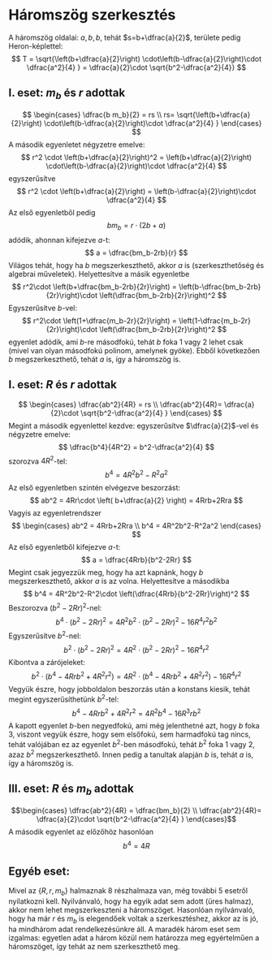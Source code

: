 # Háromszög szerkesztés

A háromszög oldalai: $a, b, b$, tehát $s=b+\dfrac{a}{2}$, területe pedig Heron-képlettel:
$$ T = \sqrt{\left(b+\dfrac{a}{2}\right) \cdot\left(b-\dfrac{a}{2}\right)\cdot \dfrac{a^2}{4} } = \dfrac{a}{2}\cdot \sqrt{b^2-\dfrac{a^2}{4}} $$

## I. eset: $m_b$ és $r$ adottak
$$
\begin{cases} \dfrac{b m_b}{2} = rs \\ rs= \sqrt{\left(b+\dfrac{a}{2}\right) \cdot\left(b-\dfrac{a}{2}\right)\cdot \dfrac{a^2}{4} }  \end{cases}
$$A második egyenletet négyzetre emelve:
$$ r^2 \cdot \left(b+\dfrac{a}{2}\right)^2 = \left(b+\dfrac{a}{2}\right) \cdot\left(b-\dfrac{a}{2}\right)\cdot \dfrac{a^2}{4}  $$ egyszerűsítve
$$ r^2 \cdot \left(b+\dfrac{a}{2}\right) = \left(b-\dfrac{a}{2}\right)\cdot \dfrac{a^2}{4}  $$ Az első egyenletből pedig
$$ bm_b = r\cdot (2b+a) $$ adódik, ahonnan kifejezve $a$-t:
$$ a = \dfrac{bm_b-2rb}{r} $$ Világos tehát, hogy ha $b$ megszerkeszthető, akkor $a$ is (szerkeszthetőség és algebrai műveletek). Helyettesítve a másik egyenletbe
$$ r^2\cdot \left(b+\dfrac{bm_b-2rb}{2r}\right) = \left(b-\dfrac{bm_b-2rb}{2r}\right)\cdot \left(\dfrac{bm_b-2rb}{2r}\right)^2 $$ Egyszerűsítve $b$-vel:
$$ r^2\cdot \left(1+\dfrac{m_b-2r}{2r}\right) = \left(1-\dfrac{m_b-2r}{2r}\right)\cdot \left(\dfrac{bm_b-2rb}{2r}\right)^2  $$ egyenlet adódik, ami $b$-re másodfokú, tehát $b$ foka 1 vagy 2 lehet csak (mivel van olyan másodfokú polinom, amelynek gyöke). Ebből következően $b$ megszerkeszthető, tehát $a$ is, így a háromszög is.

## I. eset: $R$ és $r$ adottak
$$
\begin{cases} \dfrac{ab^2}{4R} = rs \\ \dfrac{ab^2}{4R}= \dfrac{a}{2}\cdot \sqrt{b^2-\dfrac{a^2}{4} }  \end{cases}
$$ Megint a második egyenlettel kezdve: egyszerűsítve $\dfrac{a}{2}$-vel és négyzetre emelve:
$$ \dfrac{b^4}{4R^2} = b^2-\dfrac{a^2}{4} $$ szorozva $4R^2$-tel:
$$b^4 = 4R^2b^2-R^2a^2 $$ Az első egyenletben szintén elvégezve beszorzást:
$$ ab^2 = 4Rr\cdot \left( b+\dfrac{a}{2} \right) = 4Rrb+2Rra $$ Vagyis az egyenletrendszer
$$
\begin{cases} ab^2 = 4Rrb+2Rra \\ b^4 = 4R^2b^2-R^2a^2  \end{cases}
$$ Az első egyenletből kifejezve $a$-t:
$$ a = \dfrac{4Rrb}{b^2-2Rr} $$ Megint csak jegyezzük meg, hogy ha azt kapnánk, hogy $b$ megszerkeszthető, akkor $a$ is az volna. Helyettesítve a másodikba
$$ b^4 = 4R^2b^2-R^2\cdot \left(\dfrac{4Rrb}{b^2-2Rr}\right)^2 $$ Beszorozva $(b^2-2Rr)^2$-nel:
$$ b^4 \cdot (b^2-2Rr)^2 = 4R^2b^2\cdot (b^2-2Rr)^2-16R^4r^2b^2 $$ Egyszerűsítve $b^2$-nel:
$$ b^2 \cdot (b^2-2Rr)^2 = 4R^2\cdot (b^2-2Rr)^2-16R^4r^2 $$ Kibontva a zárójeleket:
$$ b^2 \cdot (b^4 - 4Rrb^2 + 4R^2r^2) = 4R^2\cdot (b^4-4Rrb^2+4R^2r^2) - 16R^4r^2 $$ Vegyük észre, hogy jobboldalon beszorzás után a konstans kiesik, tehát megint egyszerűsíthetünk $b^2$-tel:
$$b^4 - 4Rrb^2+4R^2r^2=4R^2b^4-16R^3rb^2 $$ A kapott egyenlet $b$-ben negyedfokú, ami még jelenthetné azt, hogy $b$ foka $3$, viszont vegyük észre, hogy sem elsőfokú, sem harmadfokú tag nincs, tehát valójában ez az egyenlet $b^2$-ben másodfokú, tehát $b^2$ foka 1 vagy 2, azaz $b^2$ megszerkeszthető. Innen pedig a tanultak alapján $b$ is, tehát $a$ is, így a háromszög is.

## III. eset: $R$ és $m_b$ adottak
$$\begin{cases} \dfrac{ab^2}{4R} = \dfrac{bm_b}{2} \\ \dfrac{ab^2}{4R}= \dfrac{a}{2}\cdot \sqrt{b^2-\dfrac{a^2}{4} }  \end{cases}$$ A második egyenlet az előzőhöz hasonlóan
$$ b^4=4R $$

##  Egyéb eset:
Mivel az $\{R,r,m_b\}$ halmaznak 8 részhalmaza van, még további 5 esetről nyilatkozni kell. Nyilvánvaló, hogy ha egyik adat sem adott (üres halmaz), akkor nem lehet megszerkeszteni a háromszöget. Hasonlóan nyilvánvaló, hogy ha már $r$ és $m_b$ is elegendőek voltak a szerkesztéshez, akkor az is jó, ha mindhárom adat rendelkezésünkre áll. A maradék három eset sem izgalmas: egyetlen adat a három közül nem határozza meg egyértelműen a háromszöget, így tehát az nem szerkeszthető meg.
<!--stackedit_data:
eyJoaXN0b3J5IjpbMTc0ODk4NjU3NSwtNzk4MjUwNzAyLC0xOD
kwMDM0MTEsLTI0MDIzODI3NCw3MzA5OTgxMTZdfQ==
-->